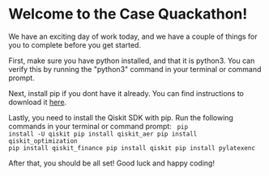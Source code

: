 <h1> Welcome to the Case Quackathon!</h1>
We have an exciting day of work today, and we have a couple of things for you to complete before you get started.

First, make sure you have python installed, and that it is python3. You can verify this by running the "python3" command in your terminal or command prompt.

Next, install pip if you dont have it already. You can find instructions to download it <a href =https://pip.pypa.io/en/stable/installation/>here</a>.

Lastly, you need to install the Qiskit SDK with pip. Run the following commands in your terminal or command prompt:
<code>
  pip install -U qiskit
  pip install qiskit_aer
  pip install qiskit_optimization
  pip install qiskit_finance
  pip install qiskit
  pip install pylatexenc
</code>

After that, you should be all set! Good luck and happy coding!
